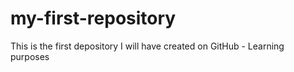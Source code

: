 # my-first-repository
This is the first depository I will have created on GitHub - Learning purposes
